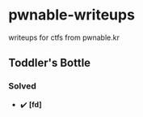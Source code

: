 # pwnable-writeups

writeups for ctfs from pwnable.kr

## Toddler's Bottle

### Solved
- :heavy_check_mark: **[fd]**
